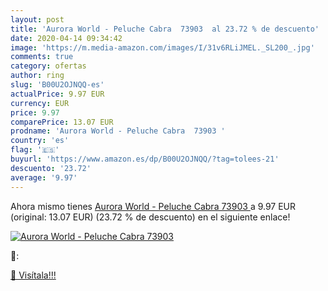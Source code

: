 ```yaml
---
layout: post
title: 'Aurora World - Peluche Cabra  73903  al 23.72 % de descuento'
date: 2020-04-14 09:34:42
image: 'https://m.media-amazon.com/images/I/31v6RLiJMEL._SL200_.jpg'
comments: true
category: ofertas
author: ring
slug: 'B00U2OJNQQ-es'
actualPrice: 9.97 EUR
currency: EUR
price: 9.97
comparePrice: 13.07 EUR
prodname: 'Aurora World - Peluche Cabra  73903 '
country: 'es'
flag: '🇪🇸'
buyurl: 'https://www.amazon.es/dp/B00U2OJNQQ/?tag=tolees-21'
descuento: '23.72'
average: '9.97'
---
```


Ahora mismo tienes [Aurora World - Peluche Cabra  73903 ](https://www.amazon.es/dp/B00U2OJNQQ/?tag=tolees-21) a 9.97 EUR (original: 13.07 EUR) (23.72 %  de descuento) en el siguiente enlace!

[![Aurora World - Peluche Cabra  73903 ](https://m.media-amazon.com/images/I/31v6RLiJMEL._SL200_.jpg)](https://www.amazon.es/dp/B00U2OJNQQ/?tag=tolees-21)

🔎:


[🛒 Visítala!!!](https://www.amazon.es/dp/B00U2OJNQQ/?tag=tolees-21)
